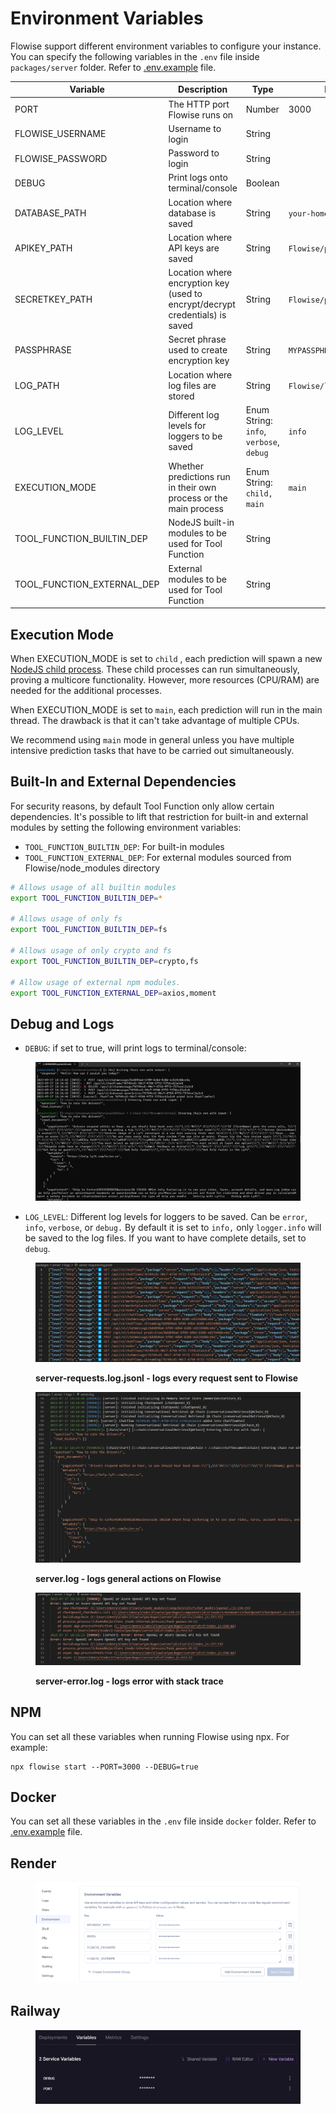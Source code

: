 # Environment Variables

Flowise support different environment variables to configure your instance. You can specify the following variables in the `.env` file inside `packages/server` folder. Refer to [.env.example](https://github.com/FlowiseAI/Flowise/blob/main/packages/server/.env.example) file.

<table><thead><tr><th width="222">Variable</th><th>Description</th><th width="151">Type</th><th>Default</th></tr></thead><tbody><tr><td>PORT</td><td>The HTTP port Flowise runs on</td><td>Number</td><td>3000</td></tr><tr><td>FLOWISE_USERNAME</td><td>Username to login</td><td>String</td><td></td></tr><tr><td>FLOWISE_PASSWORD</td><td>Password to login</td><td>String</td><td></td></tr><tr><td>DEBUG</td><td>Print logs onto terminal/console</td><td>Boolean</td><td></td></tr><tr><td>DATABASE_PATH</td><td>Location where database is saved</td><td>String</td><td><code>your-home-dir/.flowise</code></td></tr><tr><td>APIKEY_PATH</td><td>Location where API keys are saved</td><td>String</td><td><code>Flowise/packages/server</code></td></tr><tr><td>SECRETKEY_PATH</td><td>Location where encryption key (used to encrypt/decrypt credentials) is saved</td><td>String</td><td><code>Flowise/packages/server</code></td></tr><tr><td>PASSPHRASE</td><td>Secret phrase used to create encryption key</td><td>String</td><td><code>MYPASSPHRASE</code></td></tr><tr><td>LOG_PATH</td><td>Location where log files are stored</td><td>String</td><td><code>Flowise/logs</code></td></tr><tr><td>LOG_LEVEL</td><td>Different log levels for loggers to be saved</td><td>Enum String: <code>info</code>, <code>verbose</code>, <code>debug</code></td><td><code>info</code></td></tr><tr><td>EXECUTION_MODE</td><td>Whether predictions run in their own process or the main process</td><td>Enum String: <code>child,</code> <code>main</code></td><td><code>main</code></td></tr><tr><td>TOOL_FUNCTION_BUILTIN_DEP</td><td>NodeJS built-in modules to be used for Tool Function</td><td>String</td><td></td></tr><tr><td>TOOL_FUNCTION_EXTERNAL_DEP</td><td>External modules to be used for Tool Function</td><td>String</td><td></td></tr></tbody></table>

## Execution Mode

When EXECUTION\_MODE is set to `child` , each prediction will spawn a new [NodeJS child process](https://nodejs.org/api/child\_process.html). These child processes can run simultaneously, proving a multicore functionality. However, more resources (CPU/RAM) are needed for the additional processes.

When EXECUTION\_MODE is set to `main`, each prediction will run in the main thread. The drawback is that it can't take advantage of multiple CPUs.

We recommend using `main` mode in general unless you have multiple intensive prediction tasks that have to be carried out simultaneously.

## Built-In and External Dependencies

For security reasons, by default Tool Function only allow certain dependencies. It's possible to lift that restriction for built-in and external modules by setting the following environment variables:

* `TOOL_FUNCTION_BUILTIN_DEP`: For built-in modules
* `TOOL_FUNCTION_EXTERNAL_DEP`: For external modules sourced from Flowise/node\_modules directory

```bash
# Allows usage of all builtin modules
export TOOL_FUNCTION_BUILTIN_DEP=*

# Allows usage of only fs
export TOOL_FUNCTION_BUILTIN_DEP=fs

# Allows usage of only crypto and fs
export TOOL_FUNCTION_BUILTIN_DEP=crypto,fs

# Allow usage of external npm modules.
export TOOL_FUNCTION_EXTERNAL_DEP=axios,moment
```

## Debug and Logs

* `DEBUG`: if set to true, will print logs to terminal/console:

<figure><img src=".gitbook/assets/image (3) (3).png" alt=""><figcaption></figcaption></figure>

* `LOG_LEVEL`: Different log levels for loggers to be saved. Can be `error`, `info`, `verbose`, or `debug.` By default it is set to `info,` only `logger.info` will be saved to the log files. If you want to have complete details, set to `debug`.

<figure><img src=".gitbook/assets/image (2) (4).png" alt=""><figcaption><p><strong>server-requests.log.jsonl - logs every request sent to Flowise</strong></p></figcaption></figure>

<figure><img src=".gitbook/assets/image (4) (1) (1).png" alt=""><figcaption><p><strong>server.log - logs general actions on Flowise</strong></p></figcaption></figure>

<figure><img src=".gitbook/assets/image (5) (4).png" alt=""><figcaption><p><strong>server-error.log - logs error with stack trace</strong></p></figcaption></figure>

## NPM

You can set all these variables when running Flowise using npx. For example:

```
npx flowise start --PORT=3000 --DEBUG=true
```

## Docker

You can set all these variables in the `.env` file inside `docker` folder. Refer to [.env.example](https://github.com/FlowiseAI/Flowise/blob/main/docker/.env.example) file.

## Render

<figure><img src=".gitbook/assets/image (37).png" alt=""><figcaption></figcaption></figure>

## Railway

<figure><img src=".gitbook/assets/image (9) (1).png" alt=""><figcaption></figcaption></figure>
